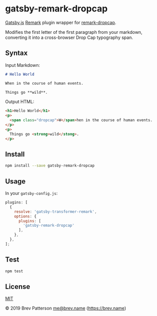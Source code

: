 # gatsby-remark-dropcap

[Gatsby.js][gatsby] [Remark][remark] plugin wrapper for
[remark-dropcap][remarkdropcap].

Modifies the first letter of the first paragraph from your markdown, converting
it into a cross-browser Drop Cap typography span.

## Syntax

Input Markdown:

```markdown
# Hello World

When in the course of human events.

Things go **wild**.
```

Output HTML:

```html
<h1>Hello World</h1>
<p>
  <span class="dropcap">W</span>hen in the course of human events.
</p>
<p>
  Things go <strong>wild</stong>.
</p>
```

## Install

```bash
npm install --save gatsby-remark-dropcap
```

## Usage

In your `gatsby-config.js`:

```javascript
plugins: [
  {
    resolve: 'gatsby-transformer-remark',
    options: {
      plugins: [
        'gatsby-remark-dropcap'
      ],
    },
  },
];
```

## Test

```bash
npm test
```

## License

[MIT][mit]

© 2019 Brev Patterson <me@brev.name> (https://brev.name)

[gatsby]: https://www.gatsbyjs.org/
[mit]: https://github.com/brev/gatsby-remark-contianers/blob/master/LICENSE
[remark]: https://remark.js.org/
[remarkdropcap]: https://github.com/brev/remark-dropcap

